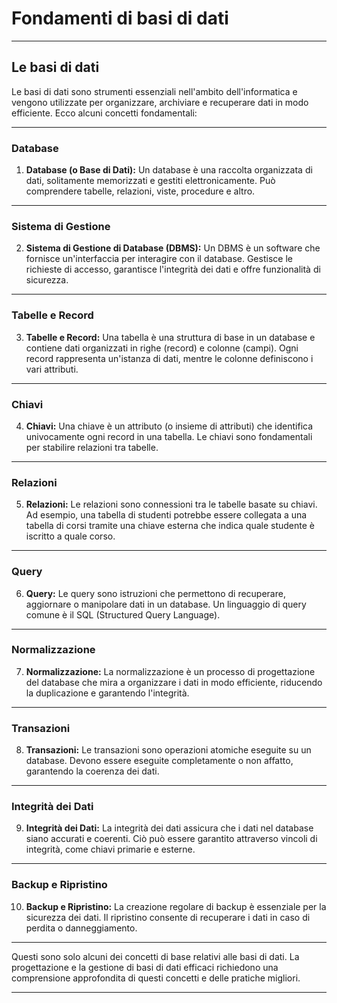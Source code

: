 # Fondamenti di basi di dati

---

## Le basi di dati

Le basi di dati sono strumenti essenziali nell'ambito dell'informatica e vengono utilizzate per organizzare, archiviare e recuperare dati in modo efficiente. Ecco alcuni concetti fondamentali:

---

### Database

1. **Database (o Base di Dati):** Un database è una raccolta organizzata di dati, solitamente memorizzati e gestiti elettronicamente. Può comprendere tabelle, relazioni, viste, procedure e altro.

---

### Sistema di Gestione

2. **Sistema di Gestione di Database (DBMS):** Un DBMS è un software che fornisce un'interfaccia per interagire con il database. Gestisce le richieste di accesso, garantisce l'integrità dei dati e offre funzionalità di sicurezza.

---

### Tabelle e Record

3. **Tabelle e Record:** Una tabella è una struttura di base in un database e contiene dati organizzati in righe (record) e colonne (campi). Ogni record rappresenta un'istanza di dati, mentre le colonne definiscono i vari attributi.

---

### Chiavi

4. **Chiavi:** Una chiave è un attributo (o insieme di attributi) che identifica univocamente ogni record in una tabella. Le chiavi sono fondamentali per stabilire relazioni tra tabelle.

---

### Relazioni

5. **Relazioni:** Le relazioni sono connessioni tra le tabelle basate su chiavi. Ad esempio, una tabella di studenti potrebbe essere collegata a una tabella di corsi tramite una chiave esterna che indica quale studente è iscritto a quale corso.

---

### Query

6. **Query:** Le query sono istruzioni che permettono di recuperare, aggiornare o manipolare dati in un database. Un linguaggio di query comune è il SQL (Structured Query Language).

---

### Normalizzazione

7. **Normalizzazione:** La normalizzazione è un processo di progettazione del database che mira a organizzare i dati in modo efficiente, riducendo la duplicazione e garantendo l'integrità.

---

### Transazioni

8. **Transazioni:** Le transazioni sono operazioni atomiche eseguite su un database. Devono essere eseguite completamente o non affatto, garantendo la coerenza dei dati.

---

### Integrità dei Dati

9. **Integrità dei Dati:** La integrità dei dati assicura che i dati nel database siano accurati e coerenti. Ciò può essere garantito attraverso vincoli di integrità, come chiavi primarie e esterne.

---

### Backup e Ripristino

10. **Backup e Ripristino:** La creazione regolare di backup è essenziale per la sicurezza dei dati. Il ripristino consente di recuperare i dati in caso di perdita o danneggiamento.

---

Questi sono solo alcuni dei concetti di base relativi alle basi di dati. La progettazione e la gestione di basi di dati efficaci richiedono una comprensione approfondita di questi concetti e delle pratiche migliori.

---


